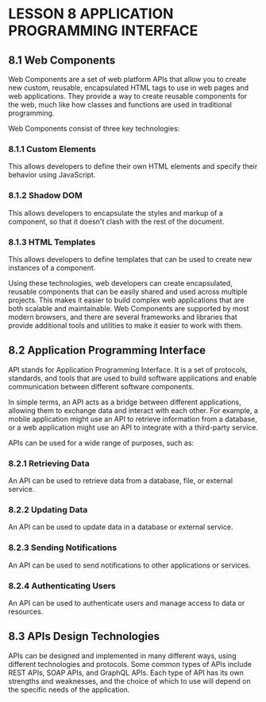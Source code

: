 # LESSON 8 APPLICATION PROGRAMMING INTERFACE

## 8.1 Web Components

Web Components are a set of web platform APIs that allow you to create new custom, reusable, encapsulated HTML tags to use in web pages and web applications. They provide a way to create reusable components for the web, much like how classes and functions are used in traditional programming.

Web Components consist of three key technologies:

### 8.1.1 Custom Elements

This allows developers to define their own HTML elements and specify their behavior using JavaScript.

### 8.1.2 Shadow DOM

This allows developers to encapsulate the styles and markup of a component, so that it doesn't clash with the rest of the document.

### 8.1.3 HTML Templates

This allows developers to define templates that can be used to create new instances of a component.

Using these technologies, web developers can create encapsulated, reusable components that can be easily shared and used across multiple projects. This makes it easier to build complex web applications that are both scalable and maintainable. Web Components are supported by most modern browsers, and there are several frameworks and libraries that provide additional tools and utilities to make it easier to work with them.

## 8.2 Application Programming Interface

API stands for Application Programming Interface. It is a set of protocols, standards, and tools that are used to build software applications and enable communication between different software components.

In simple terms, an API acts as a bridge between different applications, allowing them to exchange data and interact with each other. For example, a mobile application might use an API to retrieve information from a database, or a web application might use an API to integrate with a third-party service.

APIs can be used for a wide range of purposes, such as:

### 8.2.1 Retrieving Data

An API can be used to retrieve data from a database, file, or external service.

### 8.2.2 Updating Data

An API can be used to update data in a database or external service.

### 8.2.3 Sending Notifications

An API can be used to send notifications to other applications or services.

### 8.2.4 Authenticating Users

An API can be used to authenticate users and manage access to data or resources.

## 8.3 APIs Design Technologies

APIs can be designed and implemented in many different ways, using different technologies and protocols. Some common types of APIs include REST APIs, SOAP APIs, and GraphQL APIs. Each type of API has its own strengths and weaknesses, and the choice of which to use will depend on the specific needs of the application.
